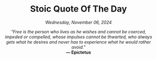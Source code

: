 <h1 align="center">Stoic Quote Of The Day</h1>

<p align="center"><em>Wednesday, November 06, 2024</em></p>

<p align="center">
  <em>"Free is the person who lives as he wishes and cannot be coerced, impeded or compelled, whose impulses cannot be thwarted, who always gets what he desires and never has to experience what he would rather avoid."</em><br>
  <strong>— Epictetus</strong>
</p>
